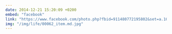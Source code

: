 ```yaml
---
date: 2014-12-21 15:20:09 +0200
embed: "facebook"
link: "https://www.facebook.com/photo.php?fbid=911480772195802&set=a.104335782910309.8361.100000016644208&type=3&theater"
img: "/img/life/00062_item.md.jpg"
---
```

